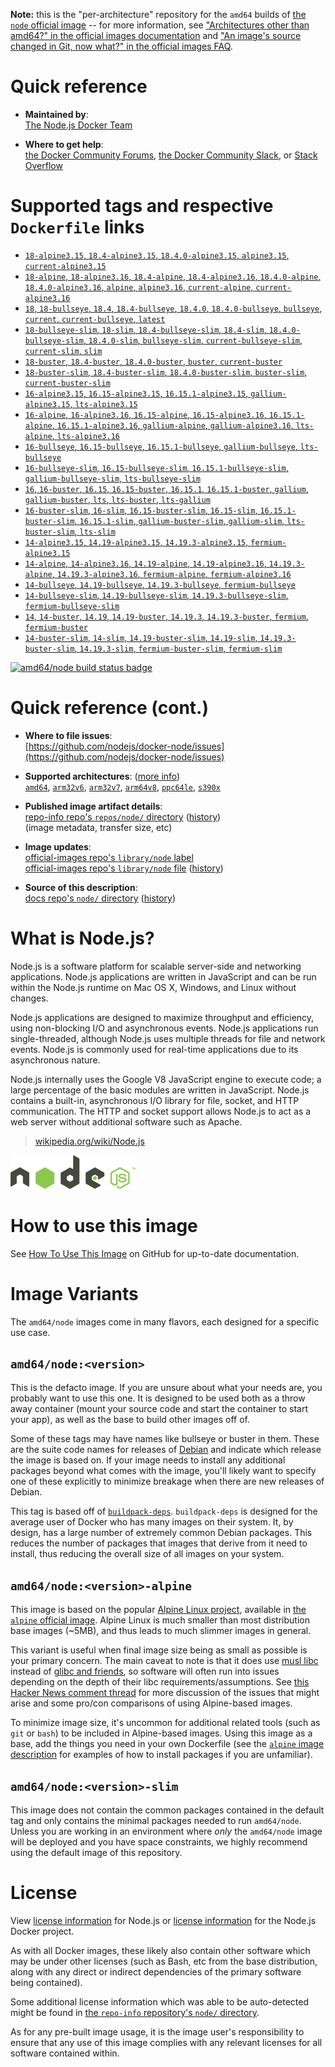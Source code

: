 <!--

********************************************************************************

WARNING:

    DO NOT EDIT "node/README.md"

    IT IS AUTO-GENERATED

    (from the other files in "node/" combined with a set of templates)

********************************************************************************

-->

**Note:** this is the "per-architecture" repository for the `amd64` builds of [the `node` official image](https://hub.docker.com/_/node) -- for more information, see ["Architectures other than amd64?" in the official images documentation](https://github.com/docker-library/official-images#architectures-other-than-amd64) and ["An image's source changed in Git, now what?" in the official images FAQ](https://github.com/docker-library/faq#an-images-source-changed-in-git-now-what).

# Quick reference

-	**Maintained by**:  
	[The Node.js Docker Team](https://github.com/nodejs/docker-node)

-	**Where to get help**:  
	[the Docker Community Forums](https://forums.docker.com/), [the Docker Community Slack](https://dockr.ly/slack), or [Stack Overflow](https://stackoverflow.com/search?tab=newest&q=docker)

# Supported tags and respective `Dockerfile` links

-	[`18-alpine3.15`, `18.4-alpine3.15`, `18.4.0-alpine3.15`, `alpine3.15`, `current-alpine3.15`](https://github.com/nodejs/docker-node/blob/c87ff785fe4be8271b95d03e6c226d07d79df003/18/alpine3.15/Dockerfile)
-	[`18-alpine`, `18-alpine3.16`, `18.4-alpine`, `18.4-alpine3.16`, `18.4.0-alpine`, `18.4.0-alpine3.16`, `alpine`, `alpine3.16`, `current-alpine`, `current-alpine3.16`](https://github.com/nodejs/docker-node/blob/c87ff785fe4be8271b95d03e6c226d07d79df003/18/alpine3.16/Dockerfile)
-	[`18`, `18-bullseye`, `18.4`, `18.4-bullseye`, `18.4.0`, `18.4.0-bullseye`, `bullseye`, `current`, `current-bullseye`, `latest`](https://github.com/nodejs/docker-node/blob/c87ff785fe4be8271b95d03e6c226d07d79df003/18/bullseye/Dockerfile)
-	[`18-bullseye-slim`, `18-slim`, `18.4-bullseye-slim`, `18.4-slim`, `18.4.0-bullseye-slim`, `18.4.0-slim`, `bullseye-slim`, `current-bullseye-slim`, `current-slim`, `slim`](https://github.com/nodejs/docker-node/blob/c87ff785fe4be8271b95d03e6c226d07d79df003/18/bullseye-slim/Dockerfile)
-	[`18-buster`, `18.4-buster`, `18.4.0-buster`, `buster`, `current-buster`](https://github.com/nodejs/docker-node/blob/c87ff785fe4be8271b95d03e6c226d07d79df003/18/buster/Dockerfile)
-	[`18-buster-slim`, `18.4-buster-slim`, `18.4.0-buster-slim`, `buster-slim`, `current-buster-slim`](https://github.com/nodejs/docker-node/blob/c87ff785fe4be8271b95d03e6c226d07d79df003/18/buster-slim/Dockerfile)
-	[`16-alpine3.15`, `16.15-alpine3.15`, `16.15.1-alpine3.15`, `gallium-alpine3.15`, `lts-alpine3.15`](https://github.com/nodejs/docker-node/blob/194a775693fd40598a1bafd4858e063c24efeb42/16/alpine3.15/Dockerfile)
-	[`16-alpine`, `16-alpine3.16`, `16.15-alpine`, `16.15-alpine3.16`, `16.15.1-alpine`, `16.15.1-alpine3.16`, `gallium-alpine`, `gallium-alpine3.16`, `lts-alpine`, `lts-alpine3.16`](https://github.com/nodejs/docker-node/blob/23e032fd5377a16dcc527215c1c3f91bc57cc2ab/16/alpine3.16/Dockerfile)
-	[`16-bullseye`, `16.15-bullseye`, `16.15.1-bullseye`, `gallium-bullseye`, `lts-bullseye`](https://github.com/nodejs/docker-node/blob/194a775693fd40598a1bafd4858e063c24efeb42/16/bullseye/Dockerfile)
-	[`16-bullseye-slim`, `16.15-bullseye-slim`, `16.15.1-bullseye-slim`, `gallium-bullseye-slim`, `lts-bullseye-slim`](https://github.com/nodejs/docker-node/blob/194a775693fd40598a1bafd4858e063c24efeb42/16/bullseye-slim/Dockerfile)
-	[`16`, `16-buster`, `16.15`, `16.15-buster`, `16.15.1`, `16.15.1-buster`, `gallium`, `gallium-buster`, `lts`, `lts-buster`, `lts-gallium`](https://github.com/nodejs/docker-node/blob/194a775693fd40598a1bafd4858e063c24efeb42/16/buster/Dockerfile)
-	[`16-buster-slim`, `16-slim`, `16.15-buster-slim`, `16.15-slim`, `16.15.1-buster-slim`, `16.15.1-slim`, `gallium-buster-slim`, `gallium-slim`, `lts-buster-slim`, `lts-slim`](https://github.com/nodejs/docker-node/blob/194a775693fd40598a1bafd4858e063c24efeb42/16/buster-slim/Dockerfile)
-	[`14-alpine3.15`, `14.19-alpine3.15`, `14.19.3-alpine3.15`, `fermium-alpine3.15`](https://github.com/nodejs/docker-node/blob/4e8fe34165d79044d7ea909021ccc0de3e3b4c6d/14/alpine3.15/Dockerfile)
-	[`14-alpine`, `14-alpine3.16`, `14.19-alpine`, `14.19-alpine3.16`, `14.19.3-alpine`, `14.19.3-alpine3.16`, `fermium-alpine`, `fermium-alpine3.16`](https://github.com/nodejs/docker-node/blob/23e032fd5377a16dcc527215c1c3f91bc57cc2ab/14/alpine3.16/Dockerfile)
-	[`14-bullseye`, `14.19-bullseye`, `14.19.3-bullseye`, `fermium-bullseye`](https://github.com/nodejs/docker-node/blob/4e8fe34165d79044d7ea909021ccc0de3e3b4c6d/14/bullseye/Dockerfile)
-	[`14-bullseye-slim`, `14.19-bullseye-slim`, `14.19.3-bullseye-slim`, `fermium-bullseye-slim`](https://github.com/nodejs/docker-node/blob/4e8fe34165d79044d7ea909021ccc0de3e3b4c6d/14/bullseye-slim/Dockerfile)
-	[`14`, `14-buster`, `14.19`, `14.19-buster`, `14.19.3`, `14.19.3-buster`, `fermium`, `fermium-buster`](https://github.com/nodejs/docker-node/blob/4e8fe34165d79044d7ea909021ccc0de3e3b4c6d/14/buster/Dockerfile)
-	[`14-buster-slim`, `14-slim`, `14.19-buster-slim`, `14.19-slim`, `14.19.3-buster-slim`, `14.19.3-slim`, `fermium-buster-slim`, `fermium-slim`](https://github.com/nodejs/docker-node/blob/4e8fe34165d79044d7ea909021ccc0de3e3b4c6d/14/buster-slim/Dockerfile)

[![amd64/node build status badge](https://img.shields.io/jenkins/s/https/doi-janky.infosiftr.net/job/multiarch/job/amd64/job/node.svg?label=amd64/node%20%20build%20job)](https://doi-janky.infosiftr.net/job/multiarch/job/amd64/job/node/)

# Quick reference (cont.)

-	**Where to file issues**:  
	[https://github.com/nodejs/docker-node/issues](https://github.com/nodejs/docker-node/issues)

-	**Supported architectures**: ([more info](https://github.com/docker-library/official-images#architectures-other-than-amd64))  
	[`amd64`](https://hub.docker.com/r/amd64/node/), [`arm32v6`](https://hub.docker.com/r/arm32v6/node/), [`arm32v7`](https://hub.docker.com/r/arm32v7/node/), [`arm64v8`](https://hub.docker.com/r/arm64v8/node/), [`ppc64le`](https://hub.docker.com/r/ppc64le/node/), [`s390x`](https://hub.docker.com/r/s390x/node/)

-	**Published image artifact details**:  
	[repo-info repo's `repos/node/` directory](https://github.com/docker-library/repo-info/blob/master/repos/node) ([history](https://github.com/docker-library/repo-info/commits/master/repos/node))  
	(image metadata, transfer size, etc)

-	**Image updates**:  
	[official-images repo's `library/node` label](https://github.com/docker-library/official-images/issues?q=label%3Alibrary%2Fnode)  
	[official-images repo's `library/node` file](https://github.com/docker-library/official-images/blob/master/library/node) ([history](https://github.com/docker-library/official-images/commits/master/library/node))

-	**Source of this description**:  
	[docs repo's `node/` directory](https://github.com/docker-library/docs/tree/master/node) ([history](https://github.com/docker-library/docs/commits/master/node))

# What is Node.js?

Node.js is a software platform for scalable server-side and networking applications. Node.js applications are written in JavaScript and can be run within the Node.js runtime on Mac OS X, Windows, and Linux without changes.

Node.js applications are designed to maximize throughput and efficiency, using non-blocking I/O and asynchronous events. Node.js applications run single-threaded, although Node.js uses multiple threads for file and network events. Node.js is commonly used for real-time applications due to its asynchronous nature.

Node.js internally uses the Google V8 JavaScript engine to execute code; a large percentage of the basic modules are written in JavaScript. Node.js contains a built-in, asynchronous I/O library for file, socket, and HTTP communication. The HTTP and socket support allows Node.js to act as a web server without additional software such as Apache.

> [wikipedia.org/wiki/Node.js](https://en.wikipedia.org/wiki/Node.js)

![logo](https://raw.githubusercontent.com/docker-library/docs/01c12653951b2fe592c1f93a13b4e289ada0e3a1/node/logo.png)

# How to use this image

See [How To Use This Image](https://github.com/nodejs/docker-node/blob/master/README.md#how-to-use-this-image) on GitHub for up-to-date documentation.

# Image Variants

The `amd64/node` images come in many flavors, each designed for a specific use case.

## `amd64/node:<version>`

This is the defacto image. If you are unsure about what your needs are, you probably want to use this one. It is designed to be used both as a throw away container (mount your source code and start the container to start your app), as well as the base to build other images off of.

Some of these tags may have names like bullseye or buster in them. These are the suite code names for releases of [Debian](https://wiki.debian.org/DebianReleases) and indicate which release the image is based on. If your image needs to install any additional packages beyond what comes with the image, you'll likely want to specify one of these explicitly to minimize breakage when there are new releases of Debian.

This tag is based off of [`buildpack-deps`](https://hub.docker.com/_/buildpack-deps/). `buildpack-deps` is designed for the average user of Docker who has many images on their system. It, by design, has a large number of extremely common Debian packages. This reduces the number of packages that images that derive from it need to install, thus reducing the overall size of all images on your system.

## `amd64/node:<version>-alpine`

This image is based on the popular [Alpine Linux project](https://alpinelinux.org), available in [the `alpine` official image](https://hub.docker.com/_/alpine). Alpine Linux is much smaller than most distribution base images (~5MB), and thus leads to much slimmer images in general.

This variant is useful when final image size being as small as possible is your primary concern. The main caveat to note is that it does use [musl libc](https://musl.libc.org) instead of [glibc and friends](https://www.etalabs.net/compare_libcs.html), so software will often run into issues depending on the depth of their libc requirements/assumptions. See [this Hacker News comment thread](https://news.ycombinator.com/item?id=10782897) for more discussion of the issues that might arise and some pro/con comparisons of using Alpine-based images.

To minimize image size, it's uncommon for additional related tools (such as `git` or `bash`) to be included in Alpine-based images. Using this image as a base, add the things you need in your own Dockerfile (see the [`alpine` image description](https://hub.docker.com/_/alpine/) for examples of how to install packages if you are unfamiliar).

## `amd64/node:<version>-slim`

This image does not contain the common packages contained in the default tag and only contains the minimal packages needed to run `amd64/node`. Unless you are working in an environment where *only* the `amd64/node` image will be deployed and you have space constraints, we highly recommend using the default image of this repository.

# License

View [license information](https://github.com/nodejs/node/blob/master/LICENSE) for Node.js or [license information](https://github.com/nodejs/docker-node/blob/master/LICENSE) for the Node.js Docker project.

As with all Docker images, these likely also contain other software which may be under other licenses (such as Bash, etc from the base distribution, along with any direct or indirect dependencies of the primary software being contained).

Some additional license information which was able to be auto-detected might be found in [the `repo-info` repository's `node/` directory](https://github.com/docker-library/repo-info/tree/master/repos/node).

As for any pre-built image usage, it is the image user's responsibility to ensure that any use of this image complies with any relevant licenses for all software contained within.
